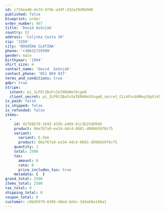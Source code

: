 ```yaml
---
id: c734ee48-4e74-474b-a3df-d32a29d9b9d6
published: false
blueprint: order
order_number: 467
title: 'David Gošnjak'
country: SI
address: 'Celjska Cesta 39'
zip: '3250'
city: 'ROGAŠKA SLATINA'
phone: '+38631729399'
gender: male
birthyear: '1994'
shirt_size: m
contact_name: 'David  Gošnjak'
contact_phone: '051 869 937'
terms_and_conditions: true
gdpr: true
stripe:
  intent: pi_3LP9lZBuFvIeTKRH0mtOcgeB
  client_secret: pi_3LP9lZBuFvIeTKRH0mtOcgeB_secret_CLLHFnub9MwySUpFz45PqGXws
is_paid: false
is_shipped: false
is_refunded: false
items:
  -
    id: 92f68b70-1b92-433b-a489-61c3b25d09d9
    product: 66e767a9-ee34-4dc4-8681-d09bb59f0cf5
    variant:
      variant: 6.5km
      product: 66e767a9-ee34-4dc4-8681-d09bb59f0cf5
    quantity: 1
    total: 2500
    tax:
      amount: 0
      rate: 0
      price_includes_tax: true
    metadata: {  }
grand_total: 2500
items_total: 2500
tax_total: 0
shipping_total: 0
coupon_total: 0
customer: c0bd5679-0396-48ed-bebc-3dda68a140a1
---
```

